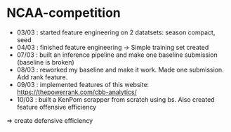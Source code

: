 # NCAA-competition

* 03/03 : started feature engineering on 2 datatsets: season compact, seed 
* 04/03 : finished feature engineering -> Simple training set created
* 07/03 : built an inference pipeline and make one baseline submission (baseline is broken)
* 08/03 : reworked my baseline and make it work. Made one submission. Add rank feature.
* 09/03 : implemented features of this website: https://thepowerrank.com/cbb-analytics/
* 10/03 : built a KenPom scrapper from scratch using bs. Also created feature offensive efficiency

=> create defensive efficiency
